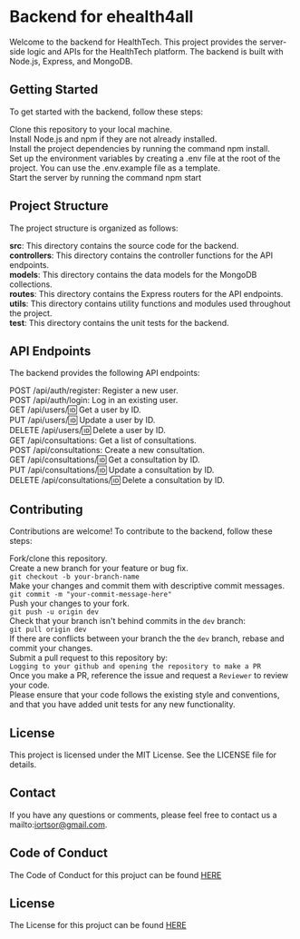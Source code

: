 # Backend for ehealth4all
Welcome to the backend for HealthTech. This project provides the server-side logic and APIs for the HealthTech platform. The backend is built with Node.js, Express, and MongoDB.

## Getting Started
To get started with the backend, follow these steps:

Clone this repository to your local machine.\
Install Node.js and npm if they are not already installed.\
Install the project dependencies by running the command npm install.\
Set up the environment variables by creating a .env file at the root of the project. You can use the .env.example file as a template.\
Start the server by running the command npm start

## Project Structure
The project structure is organized as follows:

**src**: This directory contains the source code for the backend.\
**controllers**: This directory contains the controller functions for the API endpoints.\
**models**: This directory contains the data models for the MongoDB collections.\
**routes**: This directory contains the Express routers for the API endpoints.\
**utils**: This directory contains utility functions and modules used throughout the project.\
**test**: This directory contains the unit tests for the backend. 

## API Endpoints
The backend provides the following API endpoints:

POST /api/auth/register: Register a new user.\
POST /api/auth/login: Log in an existing user.\
GET /api/users/:id: Get a user by ID.\
PUT /api/users/:id: Update a user by ID.\
DELETE /api/users/:id: Delete a user by ID.\
GET /api/consultations: Get a list of consultations.\
POST /api/consultations: Create a new consultation.\
GET /api/consultations/:id: Get a consultation by ID.\
PUT /api/consultations/:id: Update a consultation by ID.\
DELETE /api/consultations/:id: Delete a consultation by ID.

## Contributing
Contributions are welcome! To contribute to the backend, follow these steps:

Fork/clone this repository.\
Create a new branch for your feature or bug fix.\
`git checkout -b your-branch-name`\
Make your changes and commit them with descriptive commit messages.\
`git commit -m "your-commit-message-here"`\
Push your changes to your fork.\
`git push -u origin dev`\
Check that your branch isn't behind commits in the `dev` branch:\
`git pull origin dev`\
If there are conflicts between your branch the the `dev` branch, rebase and commit your changes.\
Submit a pull request to this repository by:\
`Logging to your github and opening the repository to make a PR`\
Once you make a PR, reference the issue and request a `Reviewer` to review your code.\
Please ensure that your code follows the existing style and conventions, and that you have added unit tests for any new functionality.

## License
This project is licensed under the MIT License. See the LICENSE file for details.

## Contact
If you have any questions or comments, please feel free to contact us a mailto:iortsor@gmail.com.

## Code of Conduct
The Code of Conduct for this projuct can be found [HERE](https://github.com/e-HealthTech/ehealth4all/blob/master/CODE_OFCONDUCT.md)

## License
The License for this projuct can be found [HERE](https://github.com/e-HealthTech/ehealth4all/blob/master/LICENSE.md)
